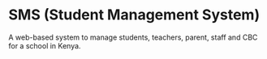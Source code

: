 # SMS (Student Management System)
A web-based system to manage students, teachers, parent, staff and CBC for a school in Kenya.
